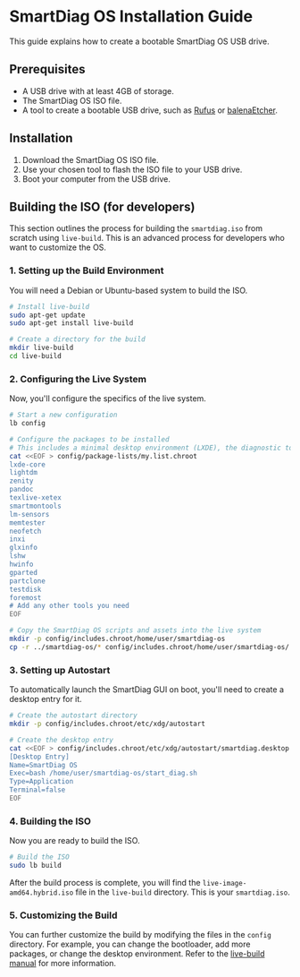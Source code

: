 # SmartDiag OS Installation Guide

This guide explains how to create a bootable SmartDiag OS USB drive.

## Prerequisites

*   A USB drive with at least 4GB of storage.
*   The SmartDiag OS ISO file.
*   A tool to create a bootable USB drive, such as [Rufus](https://rufus.ie/) or [balenaEtcher](https://www.balena.io/etcher/).

## Installation

1.  Download the SmartDiag OS ISO file.
2.  Use your chosen tool to flash the ISO file to your USB drive.
3.  Boot your computer from the USB drive.

## Building the ISO (for developers)

This section outlines the process for building the `smartdiag.iso` from scratch using `live-build`. This is an advanced process for developers who want to customize the OS.

### 1. Setting up the Build Environment

You will need a Debian or Ubuntu-based system to build the ISO.

```bash
# Install live-build
sudo apt-get update
sudo apt-get install live-build

# Create a directory for the build
mkdir live-build
cd live-build
```

### 2. Configuring the Live System

Now, you'll configure the specifics of the live system.

```bash
# Start a new configuration
lb config

# Configure the packages to be installed
# This includes a minimal desktop environment (LXDE), the diagnostic tools, and other utilities.
cat <<EOF > config/package-lists/my.list.chroot
lxde-core
lightdm
zenity
pandoc
texlive-xetex
smartmontools
lm-sensors
memtester
neofetch
inxi
glxinfo
lshw
hwinfo
gparted
partclone
testdisk
foremost
# Add any other tools you need
EOF

# Copy the SmartDiag OS scripts and assets into the live system
mkdir -p config/includes.chroot/home/user/smartdiag-os
cp -r ../smartdiag-os/* config/includes.chroot/home/user/smartdiag-os/
```

### 3. Setting up Autostart

To automatically launch the SmartDiag GUI on boot, you'll need to create a desktop entry for it.

```bash
# Create the autostart directory
mkdir -p config/includes.chroot/etc/xdg/autostart

# Create the desktop entry
cat <<EOF > config/includes.chroot/etc/xdg/autostart/smartdiag.desktop
[Desktop Entry]
Name=SmartDiag OS
Exec=bash /home/user/smartdiag-os/start_diag.sh
Type=Application
Terminal=false
EOF
```

### 4. Building the ISO

Now you are ready to build the ISO.

```bash
# Build the ISO
sudo lb build
```

After the build process is complete, you will find the `live-image-amd64.hybrid.iso` file in the `live-build` directory. This is your `smartdiag.iso`.

### 5. Customizing the Build

You can further customize the build by modifying the files in the `config` directory. For example, you can change the bootloader, add more packages, or change the desktop environment. Refer to the [live-build manual](https://live-team.pages.debian.net/live-manual/html/live-manual/index.en.html) for more information.
